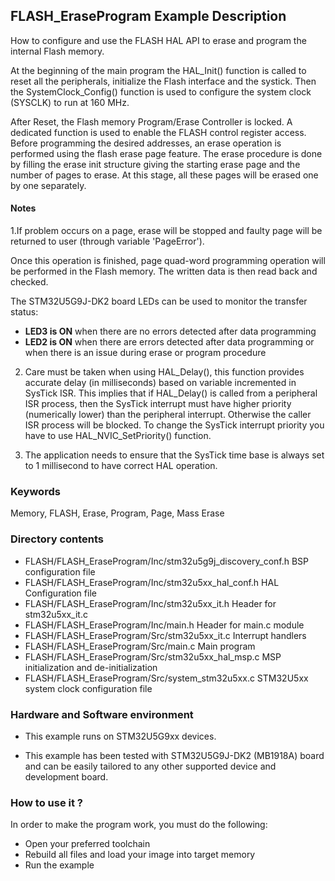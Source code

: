## <b>FLASH_EraseProgram Example Description</b>

How to configure and use the FLASH HAL API to erase and program the internal Flash memory.

At the beginning of the main program the HAL_Init() function is called to reset
all the peripherals, initialize the Flash interface and the systick.
Then the SystemClock_Config() function is used to configure the system clock (SYSCLK) to run at 160 MHz.

After Reset, the Flash memory Program/Erase Controller is locked. A dedicated function
is used to enable the FLASH control register access.
Before programming the desired addresses, an erase operation is performed using
the flash erase page feature. The erase procedure is done by filling the erase init
structure giving the starting erase page and the number of pages to erase.
At this stage, all these pages will be erased one by one separately.

#### <b>Notes</b>

 1.If problem occurs on a page, erase will be stopped and faulty page will be returned to user (through variable 'PageError').

Once this operation is finished, page quad-word programming operation will be performed
in the Flash memory. The written data is then read back and checked.

The STM32U5G9J-DK2  board LEDs can be used to monitor the transfer status:

 -   **LED3 is ON** when there are no errors detected after data programming
 -   **LED2 is ON** when there are errors detected after data programming or when there is an
 issue during erase or program procedure

 2. Care must be taken when using HAL_Delay(), this function provides accurate delay (in milliseconds)
    based on variable incremented in SysTick ISR. This implies that if HAL_Delay() is called from
    a peripheral ISR process, then the SysTick interrupt must have higher priority (numerically lower)
    than the peripheral interrupt. Otherwise the caller ISR process will be blocked.
    To change the SysTick interrupt priority you have to use HAL_NVIC_SetPriority() function.

 3. The application needs to ensure that the SysTick time base is always set to 1 millisecond
    to have correct HAL operation.

### <b>Keywords</b>

Memory, FLASH, Erase, Program, Page, Mass Erase

### <b>Directory contents</b>

  - FLASH/FLASH_EraseProgram/Inc/stm32u5g9j_discovery_conf.h      BSP configuration file
  - FLASH/FLASH_EraseProgram/Inc/stm32u5xx_hal_conf.h             HAL Configuration file
  - FLASH/FLASH_EraseProgram/Inc/stm32u5xx_it.h                   Header for stm32u5xx_it.c
  - FLASH/FLASH_EraseProgram/Inc/main.h                           Header for main.c module
  - FLASH/FLASH_EraseProgram/Src/stm32u5xx_it.c                   Interrupt handlers
  - FLASH/FLASH_EraseProgram/Src/main.c                           Main program
  - FLASH/FLASH_EraseProgram/Src/stm32u5xx_hal_msp.c              MSP initialization and de-initialization
  - FLASH/FLASH_EraseProgram/Src/system_stm32u5xx.c               STM32U5xx system clock configuration file

### <b>Hardware and Software environment</b>

  - This example runs on STM32U5G9xx devices.

  - This example has been tested with STM32U5G9J-DK2 (MB1918A) board and can be
    easily tailored to any other supported device and development board.

### <b>How to use it ?</b>

In order to make the program work, you must do the following:

 - Open your preferred toolchain
 - Rebuild all files and load your image into target memory
 - Run the example


